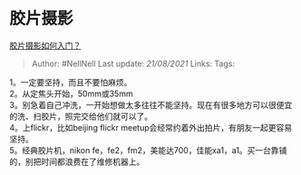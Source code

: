 # 胶片摄影
[胶片摄影如何入门？](https://www.zhihu.com/question/19604312/answer/12721999)

> Author: #NellNell 
> Last update: *21/08/2021* 
> Links:
> Tags: 

1。一定要坚持，而且不要怕麻烦。  
2。从定焦头开始，50mm或35mm  
3。别急着自己冲洗，一开始想做太多往往不能坚持。现在有很多地方可以很便宜的洗、扫胶片，照完交给他们就可以了。  
4。上flickr，比如beijing flickr meetup会经常约着外出拍片，有朋友一起更容易坚持。  
5。经典胶片机，nikon fe，fe2，fm2，美能达700，佳能xa1，a1。买一台靠铺的，别把时间都浪费在了维修机器上。

  
  


